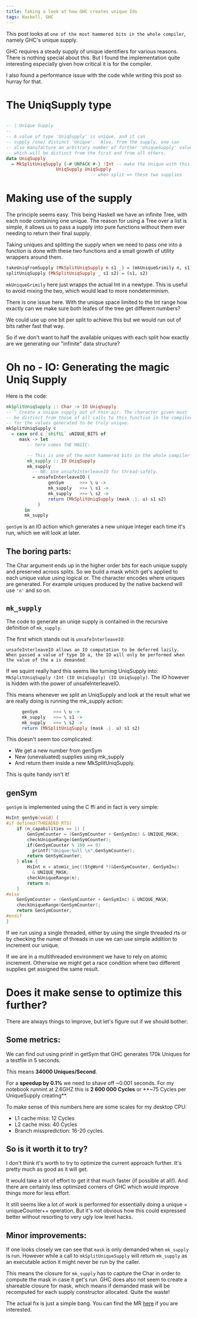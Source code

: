 ```yaml
---
title: Taking a look at how GHC creates unique Ids
tags: Haskell, GHC
---
```


This post looks at `one of the most hammered bits in the whole compiler`, namely GHC's unique supply.

GHC requires a steady supply of unique identifiers for various reasons.
There is nothing special about this. But I found the implementation quite interesting especially given how
critical it is for the compiler.

I also found a performance issue with the code while writing this post so hurray for that.

# The UniqSupply type

```haskell

-- | Unique Supply
--
-- A value of type 'UniqSupply' is unique, and it can
-- supply /one/ distinct 'Unique'.  Also, from the supply, one can
-- also manufacture an arbitrary number of further 'UniqueSupply' values,
-- which will be distinct from the first and from all others.
data UniqSupply
  = MkSplitUniqSupply {-# UNPACK #-} !Int -- make the Unique with this
                   UniqSupply UniqSupply
                                -- when split => these two supplies
```

# Making use of the supply

The principle seems easy. This being Haskell we have an infinite Tree, with
each node containing one unique.
The reason for using a Tree over a list is simple, it allows us to pass a supply
into pure functions without them ever needing to return their final supply.

Taking uniques and splitting the supply when we need to pass one into a function
is done with these two functions and a small growth of utility wrappers around them.

```haskell
takeUniqFromSupply (MkSplitUniqSupply n s1 _) = (mkUniqueGrimily n, s1)
splitUniqSupply (MkSplitUniqSupply _ s1 s2) = (s1, s2)
```

`mkUniqueGrimily` here just wrapps the actual Int in a newtype.
This is useful to avoid mixing the two, which would lead to more nondeterminism.

There is one issue here. With the unique space limited to the Int range how exactly
can we make sure both leafes of the tree get different numbers?

We could use up one bit per split to achieve this but we would run out of bits rather fast that way.

So if we don't want to half the available uniques with each split how exactly
are we generating our "infinite" data structure?


# Oh no - IO: Generating the magic Uniq Supply

Here is the code:

```haskell
mkSplitUniqSupply :: Char -> IO UniqSupply
-- ^ Create a unique supply out of thin air. The character given must
-- be distinct from those of all calls to this function in the compiler
-- for the values generated to be truly unique.
mkSplitUniqSupply c
  = case ord c `shiftL` uNIQUE_BITS of
     mask -> let
        -- here comes THE MAGIC:

        -- This is one of the most hammered bits in the whole compiler
        mk_supply :: IO UniqSupply
        mk_supply
          -- NB: Use unsafeInterleaveIO for thread-safety.
          = unsafeInterleaveIO (
                genSym      >>= \ u ->
                mk_supply   >>= \ s1 ->
                mk_supply   >>= \ s2 ->
                return (MkSplitUniqSupply (mask .|. u) s1 s2)
            )
       in
       mk_supply
```

`genSym` is an IO action which generates a new unique integer each time it's run, which we will look at later.


## The boring parts:

The Char argument ends up in the higher order bits for each unique supply and preserved acroos splits.
So we build a mask which get's applied to each unique value using logical or.
The character encodes where uniques are generated. For example uniques produced by the native backend will use `'n'` and so on.

## `mk_supply`

The code to generate an uniqe supply is contained in the recursive definition of `mk_supply`.

The first which stands out is `unsafeInterleaveIO`:

`unsafeInterleaveIO allows an IO computation to be deferred lazily. When passed a value of type IO a, the IO will only be performed when the value of the a is demanded`

If we squint really hard this seems like turning UniqSupply into: `MkSplitUniqSupply !Int (IO UniqSupply) (IO UniqSupply)`.
The IO however is hidden with the power of unsafeInterleaveIO.

This means whenever we split an UniqSupply and look at the result what we are really doing is running the mk_supply action:

```haskell
      genSym      >>= \ u ->
      mk_supply   >>= \ s1 ->
      mk_supply   >>= \ s2 ->
      return (MkSplitUniqSupply (mask .|. u) s1 s2)
  ```

This doesn't seem too complicated:  
* We get a new number from genSym
* New (unevaluated) supplies using mk_supply
* And return them inside a new MkSplitUniqSupply.

This is quite handy isn't it!

## genSym

`genSym` is implemented using the C ffi and in fact is very simple:

```C
HsInt genSym(void) {
#if defined(THREADED_RTS)
    if (n_capabilities == 1) {
        GenSymCounter = (GenSymCounter + GenSymInc) & UNIQUE_MASK;
        checkUniqueRange(GenSymCounter);
        if(GenSymCounter % 100 == 0)
          printf("Unique:%ull \n",GenSymCounter);
        return GenSymCounter;
    } else {
        HsInt n = atomic_inc((StgWord *)&GenSymCounter, GenSymInc)
          & UNIQUE_MASK;
        checkUniqueRange(n);
        return n;
    }
#else
    GenSymCounter = (GenSymCounter + GenSymInc) & UNIQUE_MASK;
    checkUniqueRange(GenSymCounter);
    return GenSymCounter;
#endif
}
```

If we run using a single threaded, either by using the single threaded rts or
by checking the numer of threads in use we can use simple addition to increment our unique.

If we are in a multithreaded environment we have to rely on atomic increment.
Otherwise we might get a race condition where two different supplies get assigned the same result.

# Does it make sense to optimize this further?

There are always things to improve, but let's figure out if we should bother:

## Some metrics:

We can find out using printf in getSym that GHC generates 170k Uniques for a testfile in 5 seconds.

This means **34000 Uniques/Second**.

For a **speedup by 0.1%** we need to shave off ~0.001 seconds. For my notebook runnint at 2.6GHZ this is **2 600 000 Cycles** or
**~75 Cycles per UniqueSupply creating**.

To make sense of this numbers here are some scales for my desktop CPU:

* L1 cache miss: 12 Cycles
* L2 cache miss: 40 Cycles
* Branch missprediction: 16-20 cycles.

## So is it worth it to try?

I don't think it's worth to try to optimize the current approach further. It's pretty much as good as it will get.

It would take a lot of effort to get it that much faster (if possible at all!).
And there are certainly less optimized corners of GHC which would improve things more for less effort.

It still seems like a lot of work is performed for essentially doing a unique = uniqueCounter++ operation.
But it's not obvious how this could expressed better without resorting to very ugly low level hacks.

## Minor improvements:

If one looks closely we can see that `mask` is only demanded when `mk_supply` is run. However while a call to `mkSplitUniqueSupply`
will return `mk_supply` as an executable action it might never be run by the caller.

This means the closure for `mk_supply` has to capture the Char in order to compute the mask in case it get's run. 
GHC does also not seem to create a shareable closure for mask, which means if demanded mask will be recomputed for each
supply constructor allocated. Quite the waste!

The actual fix is just a simple bang. You can find the MR [here](https://gitlab.haskell.org/ghc/ghc/merge_requests/1229#) if you are interested.
